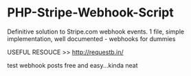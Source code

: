 PHP-Stripe-Webhook-Script
=========================

Definitive solution to Stripe.com webhook events. 1 file, simple implementation, well documented - webhooks for dummies 

USEFUL RESOUCE >>
http://requestb.in/

test webhook posts free and easy...kinda neat
